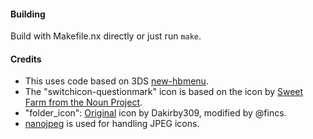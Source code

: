 #### Building
Build with Makefile.nx directly or just run ```make```.

#### Credits

* This uses code based on 3DS [new-hbmenu](https://github.com/fincs/new-hbmenu).
* The "switchicon-questionmark" icon is based on the icon by [Sweet Farm from the Noun Project](https://thenounproject.com/term/nintendo-switch/694750/).
* "folder_icon": [Original](https://www.iconfinder.com/icons/97888/docs_folder_google_icon) icon by Dakirby309, modified by @fincs.
* [nanojpeg](svn.emphy.de/nanojpeg/trunk/nanojpeg/nanojpeg.c) is used for handling JPEG icons.
